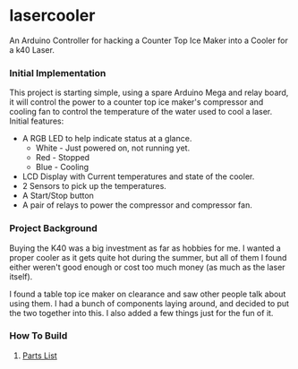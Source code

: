# lasercooler
An Arduino Controller for hacking a Counter Top Ice Maker into a Cooler for a k40 Laser.

### Initial Implementation

This project is starting simple, using a spare Arduino Mega and relay board, it will control the power to a counter top ice maker's compressor and cooling fan to control the temperature of the water used to cool a laser.  Initial features:
* A RGB LED to help indicate status at a glance.
   * White - Just powered on, not running yet.
   * Red - Stopped
   * Blue - Cooling
* LCD Display with Current temperatures and state of the cooler.
* 2 Sensors to pick up the temperatures.
* A Start/Stop button
* A pair of relays to power the compressor and compressor fan.


### Project Background
Buying the K40 was a big investment as far as hobbies for me.  I wanted a proper cooler as it gets quite hot during the summer, but all of them I found either weren't good enough or cost too much money (as much as the laser itself).

I found a table top ice maker on clearance and saw other people talk about using them.  I had a bunch of components laying around, and decided to put the two together into this.  I also added a few things just for the fun of it.

### How To Build
1. [Parts List](/physicalBuild/ComponentList)